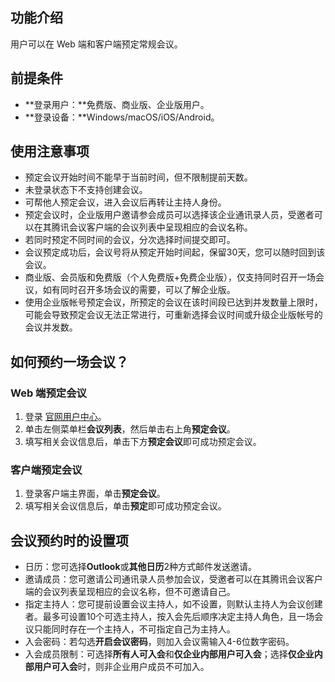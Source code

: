 ## 功能介绍
用户可以在 Web 端和客户端预定常规会议。

## 前提条件
- **登录用户：**免费版、商业版、企业版用户。
- **登录设备：**Windows/macOS/iOS/Android。

 
## 使用注意事项
- 预定会议开始时间不能早于当前时间，但不限制提前天数。
- 未登录状态下不支持创建会议。
- 可帮他人预定会议，进入会议后再转让主持人身份。
- 预定会议时，企业版用户邀请参会成员可以选择该企业通讯录人员，受邀者可以在其腾讯会议客户端的会议列表中呈现相应的会议名称。
- 若同时预定不同时间的会议，分次选择时间提交即可。
- 会议预定成功后，会议号将从预定开始时间起，保留30天，您可以随时回到该会议。
- 商业版、会员版和免费版（个人免费版+免费企业版），仅支持同时召开一场会议，如有同时召开多场会议的需要，可以了解企业版。
- 使用企业版帐号预定会议，所预定的会议在该时间段已达到并发数量上限时，可能会导致预定会议无法正常进行，可重新选择会议时间或升级企业版帐号的会议并发数。

## 如何预约一场会议？
### Web 端预定会议
1. 登录 [官网用户中心](https://meeting.tencent.com/user-center/personal-information)。
2. 单击左侧菜单栏**会议列表**，然后单击右上角**预定会议**。
3. 填写相关会议信息后，单击下方**预定会议**即可成功预定会议。

### 客户端预定会议
1. 登录客户端主界面，单击**预定会议**。
2. 填写相关会议信息后，单击**预定**即可成功预定会议。

## 会议预约时的设置项
- 日历：您可选择**Outlook**或**其他日历**2种方式邮件发送邀请。
- 邀请成员：您可邀请公司通讯录人员参加会议，受邀者可以在其腾讯会议客户端的会议列表呈现相应的会议名称，但不可邀请自己。
- 指定主持人：您可提前设置会议主持人，如不设置，则默认主持人为会议创建者。最多可设置10个可选主持人，按入会先后顺序决定主持人角色，且一场会议只能同时存在一个主持人，不可指定自己为主持人。
- 入会密码：若勾选**开启会议密码**，则加入会议需输入4-6位数字密码。
- 入会成员限制：可选择**所有人可入会**和**仅企业内部用户可入会**；选择**仅企业内部用户可入会**时，则非企业用户成员不可加入。
